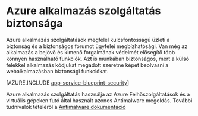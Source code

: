 <properties
    pageTitle="Azure alkalmazás szolgáltatás biztonsága"
    description="Megtudhatja, hogy miként biztonságossá tétele a webhelyen, Mobiltelefonról, API-val és logika alkalmazások Azure App szolgáltatásban."
    services="app-service"
    documentationCenter=""
    authors="naziml"
    manager="yochayk"
    editor="wpickett"/>

<tags
    ms.service="app-service"
    ms.workload="web"
    ms.tgt_pltfrm="na"
    ms.devlang="na"
    ms.topic="article"
    ms.date="08/16/2015"
    ms.author="naziml"/>

# <a name="azure-app-service-security"></a>Azure alkalmazás szolgáltatás biztonsága

Azure alkalmazás szolgáltatások megfelel kulcsfontosságú üzleti a biztonság és a biztonságos fórumot ügyfelei megbízhatósági. Van még az alkalmazás a bejövő és kimenő forgalmának védelmét elősegítő több könnyen használható funkciók. Azt is munkában biztonságos, mert a külső felekkel alkalmazás kódjukat megadott szeretne képet beolvasni a webalkalmazásban biztonsági funkciókat.

[AZURE.INCLUDE [app-service-blueprint-security](../../includes/app-service-blueprint-security.md)]

Azure alkalmazás szolgáltatás használja az Azure Felhőszolgáltatások és a virtuális gépeken futó által használt azonos Antimalware megoldás. További tudnivalók tételéről a [Antimalware dokumentáció](../security/azure-security-antimalware.md) 
